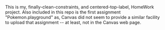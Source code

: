 This is my, finally-clean-constraints, and centered-top-label, HomeWork project. Also included 
in this repo is the first assignment "Pokemon.playground" as, Canvas did not seem to provide a 
similar facility to upload that assignment -- at least, not in the Canvas web page.  
